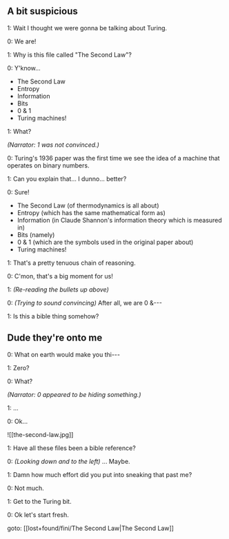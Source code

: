 
## A bit suspicious

1: Wait I thought we were gonna be talking about Turing.

0: We are!

1: Why is this file called "The Second Law"?

0: Y'know...

- The Second Law
- Entropy
- Information
- Bits
- 0 & 1
- Turing machines!

1: What?

_(Narrator: 1 was not convinced.)_

0: Turing's 1936 paper was the first time we see the idea of a machine that operates on binary numbers.

1: Can you explain that... I dunno... better?

0: Sure!

- The Second Law (of thermodynamics is all about)
- Entropy (which has the same mathematical form as)
- Information (in Claude Shannon's information theory which is measured in)
- Bits (namely)
- 0 & 1 (which are the symbols used in the original paper about)
- Turing machines!

1: That's a pretty tenuous chain of reasoning.

0: C'mon, that's a big moment for us!

1: _(Re-reading the bullets up above)_

0: _(Trying to sound convincing)_ After all, we are 0 &---

1: Is this a bible thing somehow?

## Dude they're onto me

0: What on earth would make you thi---

1: Zero?

0: What?

_(Narrator: 0 appeared to be hiding something.)_

1: ...

0: Ok...

![[the-second-law.jpg]]

1: Have all these files been a bible reference?

0: _(Looking down and to the left)_ ... Maybe.

1: Damn how much effort did you put into sneaking that past me?

0: Not much.

1: Get to the Turing bit.

0: Ok let's start fresh.

goto: [[lost+found/fini/The Second Law|The Second Law]]